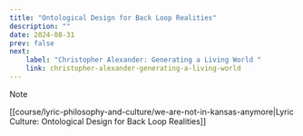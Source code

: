 ```yaml
---
title: "Ontological Design for Back Loop Realities"
description: ""
date: 2024-08-31
prev: false
next:
    label: "Christopher Alexander: Generating a Living World "
    link: christopher-alexander-generating-a-living-world
---
```


> [!note]
> [[course/lyric-philosophy-and-culture/we-are-not-in-kansas-anymore|Lyric Culture: Ontological Design for Back Loop Realities]]


